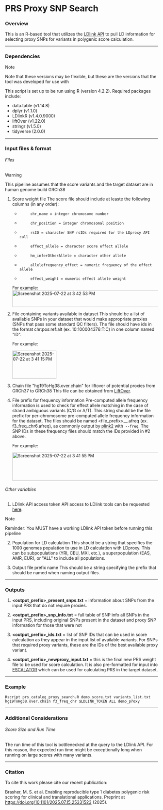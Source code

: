 # PRS Proxy SNP Search
### Overview
This is an R-based tool that utilizes the [LDlink API](https://ldlink.nih.gov/?tab=home) to pull LD information for selecting proxy SNPs for variants in polygenic score calculation. 

---

### Dependencies
>[!NOTE]
> Note that these versions may be flexible, but these are the versions that the tool was developed for use with
>

This script is set up to be run using R (version 4.2.2). Required packages include:
* data.table (v1.14.8)
* dplyr (v1.1.0)
* LDlinkR (v1.4.0.9000)
* liftOver (v1.22.0)
* stringr (v1.5.0)
* tidyverse (2.0.0)

---

### Input files & format

###### Files
>[!WARNING]
> This pipeline assumes that the score variants and the target dataset are in human genome build GRCh38
>

1. Score weight file
    The score file should include at leaste the following columns (in any order):
    *          chr_name = integer chromosome number
    *          chr_position = integer chromosomal position
    *          rsID = character SNP rsIDs required for the LDproxy API call
    *          effect_allele = character score effect allele
    *          hm_inferOtherAllele = character other allele
    *          allelefrequency_effect = numeric frequency of the effect allele
    *          effect_weight = numeric effect allele weight

    For example:
    <img width="1048" height="55" alt="Screenshot 2025-07-22 at 3 42 53 PM" src="https://github.com/user-attachments/assets/509b8154-4fad-490f-a3c2-70af4f076786" />

2. File containing variants available in dataset
    This should be a list of available SNPs in your dataset that would make appropriate proxies (SNPs that pass some standard QC filters). The file should have ids in the format chr:pos:ref:alt (ex. 10:100004376:T:C) in one column named "ID".
    
    For example:
   
    <img width="145" height="93" alt="Screenshot 2025-07-22 at 3 41 15 PM" src="https://github.com/user-attachments/assets/337bc5fc-99aa-473b-828f-6d3f3bce64dd" />

4. Chain file "hg19ToHg38.over.chain" for liftover of potential proxies from GRCh37 to GRCh38
    This file can be obtained from [LiftOver](https://hgdownload.cse.ucsc.edu/goldenpath/hg19/liftOver/). 
    
5. File prefix for frequency information
    Pre-computed allele frequency information is used to check for effect allele matching in the case of strand ambiguous variants (C/G or A/T). This string should be the file prefix for per-chromosome pre-computed allele frequency information for the dataset. The files should be named <file_prefix>\_<chr>\_.afreq (ex. f3_freq_chr6.afreq), as commonly output by [plink2](https://www.cog-genomics.org/plink/2.0/) with` --freq`. The SNP IDs in these frequency files should match the IDs provided in #2 above.
    
    For example:
   
   <img width="636" height="93" alt="Screenshot 2025-07-22 at 3 41 55 PM" src="https://github.com/user-attachments/assets/4952abad-af34-4caa-afdb-7f611a618074" />

    
###### Other variables
1. LDlink API access token
    API access to LDlink tools can be requested [here](https://ldlink.nih.gov/?tab=apiaccess).
>[!NOTE]
> Reminder: You MUST have a working LDlink API token before running this pipeline
>
    
2. Population for LD calculation
    This should be a string that specifies the 1000 genomes population to use in LD calculation with LDproxy. This can be subpopulations (YRI, CEU, MXl, etc.), a superpopulation (EAS, AMR, EUR), or "ALL" to include all populations.
    
3. Output file prefix name
    This should be a string specifying the prefix that should be named when naming output files.

---

### Outputs
1. **<output_prefix>_present_snps.txt** = information about SNPs from the input PRS that do not require proxies.
    
2. **<output_prefix>_snp_info.txt** = full table of SNP info all SNPs in the input PRS, including original SNPs present in the dataset and proxy SNP information for those that were not

3. **<output_prefix>_ids.txt** = list of SNP IDs that can be used in score calculation as they appear in the input list of available variants. For SNPs that required proxy variants, these are the IDs of the best available proxy variant.

4. **<output_prefix>_newproxy_input.txt** = this is the final new PRS weight file to be used for score calculation. It is also pre-formatted for input into [ESCALATOR](https://github.com/menglin44/ESCALATOR) which can be used for calculating PRS in the target dataset.

---

### Example
```
Rscript prs_catalog_proxy_search.R demo_score.txt variants_list.txt hg19ToHg38.over.chain f3_freq_chr $LDLINK_TOKEN ALL demo_proxy
```

---

### Additional Considerations
  
###### Score Size and Run Time
The run time of this tool is bottlenecked at the query to the LDlink API. For this reason, the expected run time might be exceptionally long when running on large scores with many variants.

---

### Citation
    
To cite this work please cite our recent publication: 

Brasher, M. S. et al. Enabling reproducible type 1 diabetes polygenic risk scoring for clinical and translational applications. Preprint at https://doi.org/10.1101/2025.07.15.25331523 (2025).

